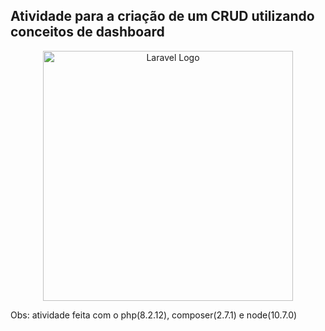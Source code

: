 ## Atividade para a criação de um CRUD utilizando conceitos de dashboard


<p align="center"><a href="https://laravel.com" target="_blank"><img src="https://raw.githubusercontent.com/laravel/art/master/logo-lockup/5%20SVG/2%20CMYK/1%20Full%20Color/laravel-logolockup-cmyk-red.svg" width="400" alt="Laravel Logo"></a></p>

<p>Obs: atividade feita com o php(8.2.12), composer(2.7.1) e node(10.7.0)</p>


